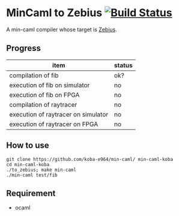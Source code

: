 # MinCaml to Zebius [![Build Status](https://travis-ci.org/koba-e964/min-caml.svg?branch=master)](https://travis-ci.org/koba-e964/min-caml)

A min-caml compiler whose target is [Zebius](https://github.com/ProcessorCompilerExperiment2014-Team0/Zebius).

## Progress

| item | status |
| --- | --- |
| compilation of fib | ok? |
| execution of fib on simulator | no |
| execution of fib on FPGA | no |
| compilation of raytracer | no |
| execution of raytracer on simulator | no |
| execution of raytracer on FPGA | no |

## How to use
```
git clone https://github.com/koba-e964/min-caml/ min-caml-koba
cd min-caml-koba
./to_zebius; make min-caml
./min-caml test/fib
```
## Requirement
* ocaml

